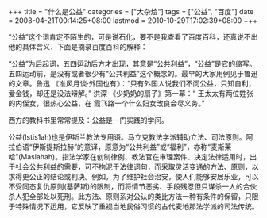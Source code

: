 +++
title = "什么是公益"
categories = ["大杂烩"]
tags = ["公益", "百度"]
date = 2008-04-21T00:14:25+08:00
lastmod = 2010-10-29T17:02:39+08:00
+++



“公益”这个词肯定不陌生的，可是说石化，要不是我查看了百度百科，还真说不出他的具体含义．下面是摘录百度百科的解释：

“公益”为后起词，五四运动后方才出现，其意是“公共利益”，“公益”是它的缩写。五四运动前，是没有或者很少有“公共利益”这个概念的。最早的大家用例见于鲁迅的文章。鲁迅 《准风月谈·外国也有》：“只有外国人说我们不问公益，只知自利，爱金钱，却还是没法辩解。” 洪深 《少奶奶的扇子》第一幕：“ 王太太有两位姓张的内侄女，很热心公益，在 霞飞路一个什么妇女改良会尽义务。”  



西方的教科书里常常提及：公益是一门实践的学问。

公益(Istis1ah)也是伊斯兰教法专用语。马立克教法学派辅助立法、司法原则。阿拉伯语“伊斯提斯拉赫”的意译，原意为“公共利益”或“福利”，亦称“麦斯莱哈”(Maslahah)。指法学家在创制律例、教法官在审理案件、决定法律适用时，出于社会公共利益的需要，可不拘泥于法律词句，而采取灵活变通的方法、原则，以求得更公正的结论或判决。例如，为了维护社会治安，使人们能够安居乐业，可以不受同态复仇原则(基萨斯)的限制，而将情节恶劣、手段残忍但只谋杀一人的合伙杀人犯全部处以死刑。此方法、原则系对公认的类比方法一种有条件的保留，只限于特殊情况下运用，它反映了重视当地民俗习惯的古代麦地那法学派的司法传统。